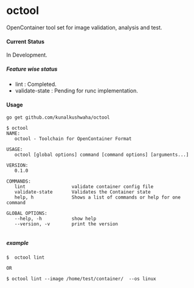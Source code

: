 # octool
OpenContainer tool set for image validation, analysis and test.

#### Current Status
In Development.
##### Feature wise status
- lint  : Completed.
- validate-state   : Pending for runc implementation.

#### Usage 

``go get github.com/kunalkushwaha/octool``

```
$ octool
NAME:
   octool - Toolchain for OpenContainer Format

USAGE:
   octool [global options] command [command options] [arguments...]

VERSION:
   0.1.0

COMMANDS:
   lint                 validate container config file
   validate-state       Validates the Container state
   help, h              Shows a list of commands or help for one command

GLOBAL OPTIONS:
   --help, -h           show help
   --version, -v        print the version


```

##### example 
```
$  octool lint

OR

$ octool lint --image /home/test/container/  --os linux

```
